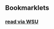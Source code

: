 ## Bookmarklets

<h3><a href="javascript:(function() {   var currentUrl = window.location.href;   var urlParts = currentUrl.split('/');   var subdomain = urlParts[2].replace(/\./g, '-');   window.location.href = 'https://' + subdomain + '.proxy.wichita.edu/' + urlParts.slice(3).join('/'); })();">read via WSU</a></h3>

